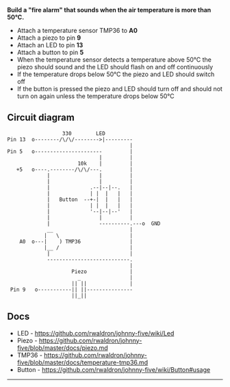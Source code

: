 __Build a "fire alarm" that sounds when the air temperature is more than 50°C.__

* Attach a temperature sensor TMP36 to **A0**
* Attach a piezo to pin **9**
* Attach an LED to pin **13**
* Attach a button to pin **5**
* When the temperature sensor detects a temperature above 50°C the piezo should sound and the LED should flash on and off continuously
* If the temperature drops below 50°C the piezo and LED should switch off
* If the button is pressed the piezo and LED should turn off and should not turn on again unless the temperature drops below 50°C

## Circuit diagram

```
                  330        LED
Pin 13  o--------/\/\/-------->|---------
                                        |
Pin 5   o----------------------         |
                              |         |
                       10k    |         |
   +5   o----.--------/\/\/---.         |
             |                |         |
             |                |         |
             |             .--|--|--.   |
             |             | |  |   |   |
             |   Button  --+-|  |   |   |
             |             | |  |   |   |
             |             '--|--|--'   |
             |                |         |
             |                ----------.---o  GND
             __                         |
            |   \                       |
    A0  o---|    ) TMP36                |
            |__ /                       |
             |                          |
             ---------------------------.
                                        |
                     Piezo              |
                       _                |
                     || ||              |
 Pin 9   o-----------|| ||---------------
                     ||_||
```

## Docs

- LED - https://github.com/rwaldron/johnny-five/wiki/Led
- Piezo - https://github.com/rwaldron/johnny-five/blob/master/docs/piezo.md
- TMP36 - https://github.com/rwaldron/johnny-five/blob/master/docs/temperature-tmp36.md
- Button - https://github.com/rwaldron/johnny-five/wiki/Button#usage

---

